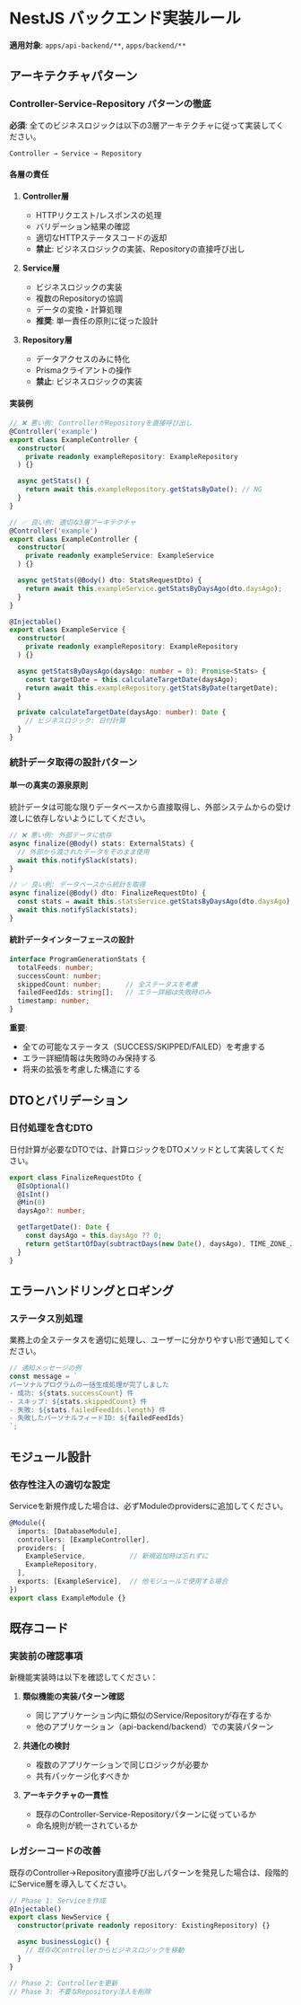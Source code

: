 # NestJS バックエンド実装ルール

**適用対象**: `apps/api-backend/**`, `apps/backend/**`

## アーキテクチャパターン

### Controller-Service-Repository パターンの徹底

**必須**: 全てのビジネスロジックは以下の3層アーキテクチャに従って実装してください。

```
Controller → Service → Repository
```

#### 各層の責任

1. **Controller層**
   - HTTPリクエスト/レスポンスの処理
   - バリデーション結果の確認
   - 適切なHTTPステータスコードの返却
   - **禁止**: ビジネスロジックの実装、Repositoryの直接呼び出し

2. **Service層**
   - ビジネスロジックの実装
   - 複数のRepositoryの協調
   - データの変換・計算処理
   - **推奨**: 単一責任の原則に従った設計

3. **Repository層**
   - データアクセスのみに特化
   - Prismaクライアントの操作
   - **禁止**: ビジネスロジックの実装

#### 実装例

```typescript
// ❌ 悪い例: ControllerがRepositoryを直接呼び出し
@Controller('example')
export class ExampleController {
  constructor(
    private readonly exampleRepository: ExampleRepository
  ) {}

  async getStats() {
    return await this.exampleRepository.getStatsByDate(); // NG
  }
}

// ✅ 良い例: 適切な3層アーキテクチャ
@Controller('example')
export class ExampleController {
  constructor(
    private readonly exampleService: ExampleService
  ) {}

  async getStats(@Body() dto: StatsRequestDto) {
    return await this.exampleService.getStatsByDaysAgo(dto.daysAgo);
  }
}

@Injectable()
export class ExampleService {
  constructor(
    private readonly exampleRepository: ExampleRepository
  ) {}

  async getStatsByDaysAgo(daysAgo: number = 0): Promise<Stats> {
    const targetDate = this.calculateTargetDate(daysAgo);
    return await this.exampleRepository.getStatsByDate(targetDate);
  }

  private calculateTargetDate(daysAgo: number): Date {
    // ビジネスロジック: 日付計算
  }
}
```

### 統計データ取得の設計パターン

#### 単一の真実の源泉原則

統計データは可能な限りデータベースから直接取得し、外部システムからの受け渡しに依存しないようにしてください。

```typescript
// ❌ 悪い例: 外部データに依存
async finalize(@Body() stats: ExternalStats) {
  // 外部から渡されたデータをそのまま使用
  await this.notifySlack(stats);
}

// ✅ 良い例: データベースから統計を取得
async finalize(@Body() dto: FinalizeRequestDto) {
  const stats = await this.statsService.getStatsByDaysAgo(dto.daysAgo);
  await this.notifySlack(stats);
}
```

#### 統計データインターフェースの設計

```typescript
interface ProgramGenerationStats {
  totalFeeds: number;
  successCount: number;
  skippedCount: number;      // 全ステータスを考慮
  failedFeedIds: string[];   // エラー詳細は失敗時のみ
  timestamp: number;
}
```

**重要**:

- 全ての可能なステータス（SUCCESS/SKIPPED/FAILED）を考慮する
- エラー詳細情報は失敗時のみ保持する
- 将来の拡張を考慮した構造にする

## DTOとバリデーション

### 日付処理を含むDTO

日付計算が必要なDTOでは、計算ロジックをDTOメソッドとして実装してください。

```typescript
export class FinalizeRequestDto {
  @IsOptional()
  @IsInt()
  @Min(0)
  daysAgo?: number;

  getTargetDate(): Date {
    const daysAgo = this.daysAgo ?? 0;
    return getStartOfDay(subtractDays(new Date(), daysAgo), TIME_ZONE_JST);
  }
}
```

## エラーハンドリングとロギング

### ステータス別処理

業務上の全ステータスを適切に処理し、ユーザーに分かりやすい形で通知してください。

```typescript
// 通知メッセージの例
const message = `
パーソナルプログラムの一括生成処理が完了しました
- 成功: ${stats.successCount} 件
- スキップ: ${stats.skippedCount} 件
- 失敗: ${stats.failedFeedIds.length} 件
- 失敗したパーソナルフィードID: ${failedFeedIds}
`;
```

## モジュール設計

### 依存性注入の適切な設定

Serviceを新規作成した場合は、必ずModuleのprovidersに追加してください。

```typescript
@Module({
  imports: [DatabaseModule],
  controllers: [ExampleController],
  providers: [
    ExampleService,           // 新規追加時は忘れずに
    ExampleRepository,
  ],
  exports: [ExampleService],  // 他モジュールで使用する場合
})
export class ExampleModule {}
```

## 既存コード

### 実装前の確認事項

新機能実装時は以下を確認してください：

1. **類似機能の実装パターン確認**
   - 同じアプリケーション内に類似のService/Repositoryが存在するか
   - 他のアプリケーション（api-backend/backend）での実装パターン

2. **共通化の検討**
   - 複数のアプリケーションで同じロジックが必要か
   - 共有パッケージ化すべきか

3. **アーキテクチャの一貫性**
   - 既存のController-Service-Repositoryパターンに従っているか
   - 命名規則が統一されているか

### レガシーコードの改善

既存のController→Repository直接呼び出しパターンを発見した場合は、段階的にService層を導入してください。

```typescript
// Phase 1: Serviceを作成
@Injectable()
export class NewService {
  constructor(private readonly repository: ExistingRepository) {}

  async businessLogic() {
    // 既存のControllerからビジネスロジックを移動
  }
}

// Phase 2: Controllerを更新
// Phase 3: 不要なRepository注入を削除
```
